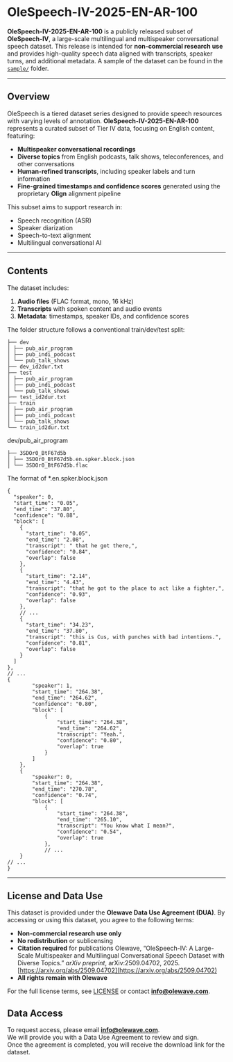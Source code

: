 # OleSpeech-IV-2025-EN-AR-100

**OleSpeech-IV-2025-EN-AR-100** is a publicly released subset of **OleSpeech-IV**, a large-scale multilingual and multispeaker conversational speech dataset. This release is intended for **non-commercial research use** and provides high-quality speech data aligned with transcripts, speaker turns, and additional metadata. A sample of the dataset can be found in the [`sample/`](sample/) folder.

---

## Overview

OleSpeech is a tiered dataset series designed to provide speech resources with varying levels of annotation. **OleSpeech-IV-2025-EN-AR-100** represents a curated subset of Tier IV data, focusing on English content, featuring:

- **Multispeaker conversational recordings**
- **Diverse topics** from English podcasts, talk shows, teleconferences, and other conversations
- **Human-refined transcripts**, including speaker labels and turn information
- **Fine-grained timestamps and confidence scores** generated using the proprietary **Olign** alignment pipeline

This subset aims to support research in:

- Speech recognition (ASR)
- Speaker diarization
- Speech-to-text alignment
- Multilingual conversational AI

---

## Contents

The dataset includes:

1. **Audio files** (FLAC format, mono, 16 kHz)  
2. **Transcripts** with spoken content and audio events  
3. **Metadata**: timestamps, speaker IDs, and confidence scores  

The folder structure follows a conventional train/dev/test split:
```
├── dev
│ ├── pub_air_program
│ ├── pub_indi_podcast
│ └── pub_talk_shows
├── dev_id2dur.txt
├── test
│ ├── pub_air_program
│ ├── pub_indi_podcast
│ └── pub_talk_shows
├── test_id2dur.txt
├── train
│ ├── pub_air_program
│ ├── pub_indi_podcast
│ └── pub_talk_shows
└── train_id2dur.txt
```

dev/pub_air_program
```
├── 3SDOr0_BtF67d5b
│ ├── 3SDOr0_BtF67d5b.en.spker.block.json
│ └── 3SDOr0_BtF67d5b.flac
```

The format of *.en.spker.block.json

```
{
  "speaker": 0,
  "start_time": "0.05",
  "end_time": "37.80",
  "confidence": "0.88",
  "block": [
    {
      "start_time": "0.05",
      "end_time": "2.08",
      "transcript": " that he got there,",
      "confidence": "0.84",
      "overlap": false
    },
    {
      "start_time": "2.14",
      "end_time": "4.43",
      "transcript": "that he got to the place to act like a fighter,",
      "confidence": "0.93",
      "overlap": false
    },
    // ...
    {
      "start_time": "34.23",
      "end_time": "37.80",
      "transcript": "this is Cus, with punches with bad intentions.",
      "confidence": "0.81",
      "overlap": false
    }
  ]
},
// ...
{
        "speaker": 1,
        "start_time": "264.38",
        "end_time": "264.62",
        "confidence": "0.80",
        "block": [
            {
                "start_time": "264.38",
                "end_time": "264.62",
                "transcript": "Yeah.",
                "confidence": "0.80",
                "overlap": true
            }
        ]
    },
    {
        "speaker": 0,
        "start_time": "264.38",
        "end_time": "270.78",
        "confidence": "0.74",
        "block": [
            {
                "start_time": "264.38",
                "end_time": "265.10",
                "transcript": "You know what I mean?",
                "confidence": "0.54",
                "overlap": true
            },
            // ...
    }
// ...
}
```

---

## License and Data Use

This dataset is provided under the **Olewave Data Use Agreement (DUA)**. By accessing or using this dataset, you agree to the following terms:

- **Non-commercial research use only**
- **No redistribution** or sublicensing
- **Citation required** for publications
  Olewave, “OleSpeech-IV: A Large-Scale Multispeaker and Multilingual Conversational Speech Dataset with Diverse Topics.” *arXiv preprint*, arXiv:2509.04702, 2025. [https://arxiv.org/abs/2509.04702](https://arxiv.org/abs/2509.04702)
- **All rights remain with Olewave**

For the full license terms, see [LICENSE](LICENSE) or contact **info@olewave.com**.


## Data Access

To request access, please email **info@olewave.com**.  
We will provide you with a Data Use Agreement to review and sign.  
Once the agreement is completed, you will receive the download link for the dataset.
